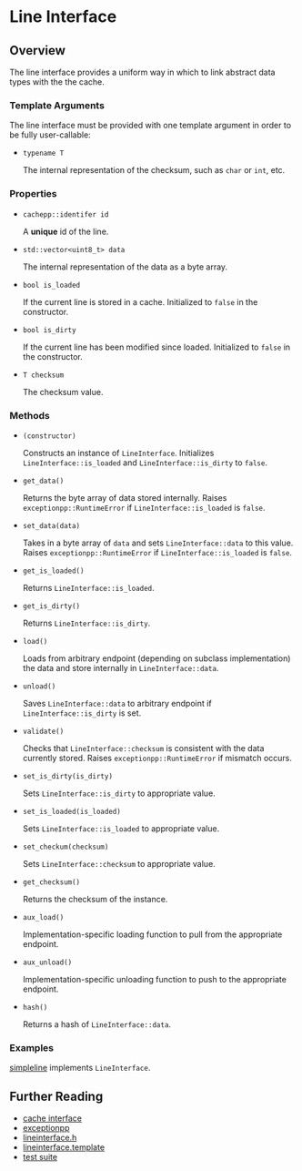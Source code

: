 Line Interface
====

Overview
----

The line interface provides a uniform way in which to link abstract data types with the the cache.

### Template Arguments

The line interface must be provided with one template argument in order to be fully user-callable:

* `typename T`

	The internal representation of the checksum, such as `char` or `int`, etc.

### Properties

* `cachepp::identifer id`

	A **unique** id of the line.

* `std::vector<uint8_t> data`

	The internal representation of the data as a byte array.

* `bool is_loaded`

	If the current line is stored in a cache. Initialized to `false` in the constructor.

* `bool is_dirty`

	If the current line has been modified since loaded. Initialized to `false` in the constructor.

* `T checksum`

	The checksum value.

### Methods

* `(constructor)`

	Constructs an instance of `LineInterface`. Initializes `LineInterface::is_loaded` and `LineInterface::is_dirty` to `false`.

* `get_data()`

	Returns the byte array of data stored internally. Raises `exceptionpp::RuntimeError` if `LineInterface::is_loaded` is `false`.

* `set_data(data)`

	Takes in a byte array of `data` and sets `LineInterface::data` to this value. Raises `exceptionpp::RuntimeError` if `LineInterface::is_loaded` is `false`.

* `get_is_loaded()`

	Returns `LineInterface::is_loaded`.

* `get_is_dirty()`

	Returns `LineInterface::is_dirty`.

* `load()`

	Loads from arbitrary endpoint (depending on subclass implementation) the data and store internally in `LineInterface::data`.

* `unload()`

	Saves `LineInterface::data` to arbitrary endpoint if `LineInterface::is_dirty` is set.

* `validate()`

	Checks that `LineInterface::checksum` is consistent with the data currently stored. Raises `exceptionpp::RuntimeError` if mismatch occurs.

* `set_is_dirty(is_dirty)`

	Sets `LineInterface::is_dirty` to appropriate value.

* `set_is_loaded(is_loaded)`

	Sets `LineInterface::is_loaded` to appropriate value.

* `set_checkum(checksum)`

	Sets `LineInterface::checksum` to appropriate value.

* `get_checksum()`

	Returns the checksum of the instance.

* `aux_load()`

	Implementation-specific loading function to pull from the appropriate endpoint.

* `aux_unload()`

	Implementation-specific unloading function to push to the appropriate endpoint.

* `hash()`

	Returns a hash of `LineInterface::data`.

### Examples

[simpleline](../../src/simpleline.cc) implements `LineInterface`.

Further Reading
----

* [cache interface](cacheinterface.md)
* [exceptionpp](https://github.com/cripplet/exceptionpp)
* [lineinterface.h](../../include/src/lineinterface.h)
* [lineinterface.template](../../include/src/templates/lineinterface.template)
* [test suite](testsuite.md)
